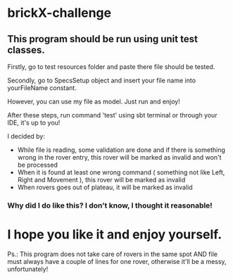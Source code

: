 # brickX-challenge

## This program should be run using unit test classes.

Firstly, go to test resources folder and paste there file should be tested.

Secondly, go to SpecsSetup object and insert your file name into yourFileName constant.

However, you can use my file as model. Just run and enjoy!

After these steps, run command 'test' using sbt terminal or through your IDE, it's up to you!

I decided by:

- While file is reading, some validation are done and if there is something wrong in the rover entry, this rover will be marked as invalid and won't
be processed
- When it is found at least one wrong command ( something not like Left, Right and Movement ), this rover will be marked as invalid
- When rovers goes out of plateau, it will be marked as invalid

### Why did I do like this? I don't know, I thought it reasonable!


# I hope you like it and enjoy yourself.

Ps.: This program does not take care of rovers in the same spot AND file must always have a couple of lines for one rover,
otherwise it'll be a messy, unfortunately!
